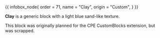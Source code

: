 {{ infobox_node{
	order = 71,
	name = "Clay",
	origin = "Custom",
} }}

**Clay** is a generic block with a light blue sand-like texture.

This block was originally planned for the CPE CustomBlocks extension, but was scrapped.

